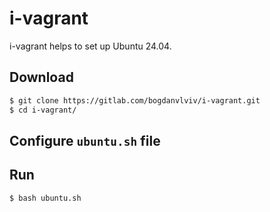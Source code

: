 # i-vagrant

i-vagrant helps to set up Ubuntu 24.04.

## Download

```bash
$ git clone https://gitlab.com/bogdanvlviv/i-vagrant.git
$ cd i-vagrant/
```

## Configure `ubuntu.sh` file

## Run

```bash
$ bash ubuntu.sh
```

